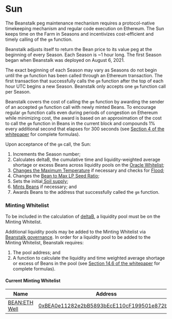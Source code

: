 # Sun

The Beanstalk peg maintenance mechanism requires a protocol-native timekeeping mechanism and regular code execution on Ethereum. The Sun keeps time on the Farm in Seasons and incentivizes cost-efficient and timely calling of the `gm` function.

Beanstalk adjusts itself to return the Bean price to its value peg at the beginning of every Season. Each Season is \~1 hour long. The first Season began when Beanstalk was deployed on August 6, 2021.

The exact beginning of each Season may vary as Seasons do not begin until the `gm` function has been called through an Ethereum transaction. The first transaction that successfully calls the `gm` function after the top of each hour UTC begins a new Season. Beanstalk only accepts one `gm` function call per Season.

Beanstalk covers the cost of calling the `gm` function by awarding the sender of an accepted `gm` function call with newly minted Beans. To encourage regular `gm` function calls even during periods of congestion on Ethereum while minimizing cost, the award is based on an approximation of the cost to call the `gm` function in Beans in the current block and compounds 1% every additional second that elapses for 300 seconds (see [Section 4 of the whitepaper](https://bean.money/beanstalk.pdf#section.4) for complete formulas).

Upon acceptance of the `gm` call, the Sun:

1. Increments the Season number;
2. Calculates deltaB, the cumulative time and liquidity-weighted average shortage or excess Beans across liquidity pools on the [Oracle Whitelist](sun.md#oracle-whitelist);
3. [Changes the Maximum Temperature](../peg-maintenance/temperature.md) if necessary and checks for [Flood](../peg-maintenance/flood.md);
4. Changes the [Bean to Max LP Seed Ratio](../peg-maintenance/bean-to-max-lp-seed-ratio.md);
5. Sets the initial[ Soil supply](../peg-maintenance/overview.md#soil-supply);
6. [Mints Beans](../peg-maintenance/overview.md#bean-supply) if necessary; and
7. Awards Beans to the address that successfully called the `gm` function.

### Minting Whitelist

To be included in the calculation of [deltaB](../protocol/glossary.md#deltab), a liquidity pool must be on the Minting Whitelist.

Additional liquidity pools may be added to the Minting Whitelist via [Beanstalk governance](../governance/beanstalk/). In order for a liquidity pool to be added to the Minting Whitelist, Beanstalk requires:

1. The pool address; and
2. A function to calculate the liquidity and time weighted average shortage or excess of Beans in the pool (see [Section 14.6 of the whitepaper](https://bean.money/beanstalk.pdf#subsection.14.6) for complete formulas).

#### Current Minting Whitelist

| Name                                                                                       | Address                                                                                                               |
| ------------------------------------------------------------------------------------------ | --------------------------------------------------------------------------------------------------------------------- |
| [BEAN:ETH Well](https://basin.exchange/#/wells/0xbea0e11282e2bb5893bece110cf199501e872bad) | [0xBEA0e11282e2bB5893bEcE110cF199501e872bAd](https://etherscan.io/address/0xBEA0e11282e2bB5893bEcE110cF199501e872bAd) |
